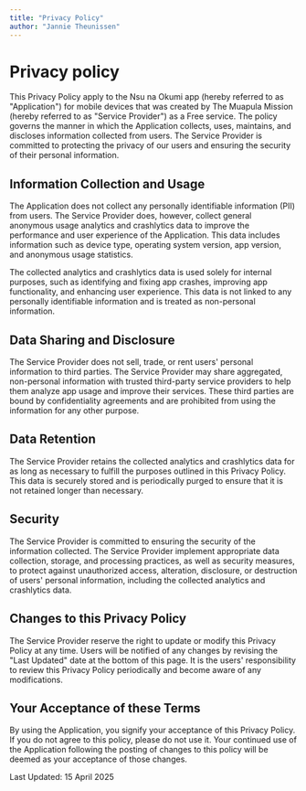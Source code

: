 ```yaml
---
title: "Privacy Policy"
author: "Jannie Theunissen"
---
```


# Privacy policy

This Privacy Policy apply to the Nsu na Okumi app (hereby referred to as "Application") for mobile devices that was created by The Muapula Mission (hereby referred to as "Service Provider") as a Free service. The policy governs the manner in which the Application collects, uses, maintains, and discloses information collected from users. The Service Provider is committed to protecting the privacy of our users and ensuring the security of their personal information.

## Information Collection and Usage

The Application does not collect any personally identifiable information (PII) from users. The Service Provider does, however, collect general anonymous usage analytics and crashlytics data to improve the performance and user experience of the Application. This data includes information such as device type, operating system version, app version, and anonymous usage statistics.

The collected analytics and crashlytics data is used solely for internal purposes, such as identifying and fixing app crashes, improving app functionality, and enhancing user experience. This data is not linked to any personally identifiable information and is treated as non-personal information.

## Data Sharing and Disclosure

The Service Provider does not sell, trade, or rent users' personal information to third parties. The Service Provider may share aggregated, non-personal information with trusted third-party service providers to help them analyze app usage and improve their services. These third parties are bound by confidentiality agreements and are prohibited from using the information for any other purpose.

## Data Retention

The Service Provider retains the collected analytics and crashlytics data for as long as necessary to fulfill the purposes outlined in this Privacy Policy. This data is securely stored and is periodically purged to ensure that it is not retained longer than necessary.

## Security

The Service Provider is committed to ensuring the security of the information collected. The Service Provider implement appropriate data collection, storage, and processing practices, as well as security measures, to protect against unauthorized access, alteration, disclosure, or destruction of users' personal information, including the collected analytics and crashlytics data.

## Changes to this Privacy Policy

The Service Provider reserve the right to update or modify this Privacy Policy at any time. Users will be notified of any changes by revising the "Last Updated" date at the bottom of this page. It is the users' responsibility to review this Privacy Policy periodically and become aware of any modifications.

## Your Acceptance of these Terms

By using the Application, you signify your acceptance of this Privacy Policy. If you do not agree to this policy, please do not use it. Your continued use of the Application following the posting of changes to this policy will be deemed as your acceptance of those changes.

Last Updated: 15 April 2025
